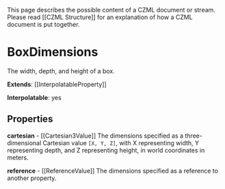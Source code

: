 This page describes the possible content of a CZML document or stream.  Please read [[CZML Structure]] for an explanation of how a CZML document is put together.

# BoxDimensions

The width, depth, and height of a box.

**Extends**: [[InterpolatableProperty]]

**Interpolatable**: yes

## Properties

**cartesian** - [[Cartesian3Value]]
The dimensions specified as a three-dimensional Cartesian value `[X, Y, Z]`, with X representing width, Y representing depth, and Z representing height, in world coordinates in meters.


**reference** - [[ReferenceValue]]
The dimensions specified as a reference to another property.


